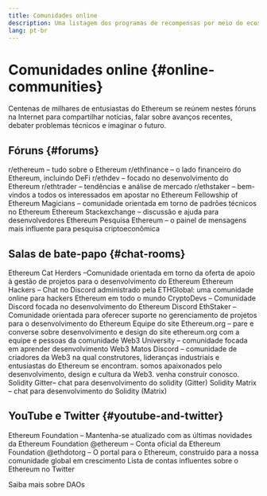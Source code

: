 ```yaml
---
title: Comunidades online
description: Uma listagem dos programas de recompensas por meio do ecossistema Ethereum.
lang: pt-br
---
```


# Comunidades online {#online-communities}

Centenas de milhares de entusiastas do Ethereum se reúnem nestes fóruns na Internet para compartilhar notícias, falar sobre avanços recentes, debater problemas técnicos e imaginar o futuro.

## Fóruns {#forums}

<SocialListItem socialIcon="reddit"><Link to="https://www.reddit.com/r/ethereum">r/ethereum</Link> – tudo sobre o Ethereum</SocialListItem>
<SocialListItem socialIcon="reddit"><Link to="https://www.reddit.com/r/ethfinance/">r/ethfinance</Link> – o lado financeiro do Ethereum, incluindo DeFi</SocialListItem>
<SocialListItem socialIcon="reddit"><Link to="https://www.reddit.com/r/ethdev/">r/ethdev</Link> – focado no desenvolvimento do Ethereum</SocialListItem>
<SocialListItem socialIcon="reddit"><Link to="https://www.reddit.com/r/ethtrader/">r/ethtrader</Link> – tendências e análise de mercado</SocialListItem>
<SocialListItem socialIcon="reddit"><Link to="https://www.reddit.com/r/ethstaker/">r/ethstaker</Link> – bem-vindos a todos os interessados em apostar no Ethereum</SocialListItem>
<SocialListItem socialIcon="webpage"><Link to="https://ethereum-magicians.org">Fellowship of Ethereum Magicians</Link> – comunidade orientada em torno de padrões técnicos no Ethereum</SocialListItem>
<SocialListItem socialIcon="stackExchange"><Link to="https://ethereum.stackexchange.com">Ethereum Stackexchange</Link> – discussão e ajuda para desenvolvedores Ethereum</SocialListItem>
<SocialListItem socialIcon="webpage"><Link to="https://ethresear.ch">Pesquisa Ethereum</Link> – o painel de mensagens mais influente para pesquisa criptoeconômica</SocialListItem>

## Salas de bate-papo {#chat-rooms}

<SocialListItem socialIcon="discord"><Link to="https://discord.com/invite/Nz6rtfJ8Cu">Ethereum Cat Herders</Link> –Comunidade orientada em torno da oferta de apoio à gestão de projetos para o desenvolvimento do Ethereum</SocialListItem>
<SocialListItem socialIcon="discord"><Link to="https://ethglobal.co/discord">Ethereum Hackers</Link> – Chat no Discord administrado pela ETHGlobal: uma comunidade online para hackers Ethereum em todo o mundo</SocialListItem>
<SocialListItem socialIcon="discord"><Link to="https://discord.gg/5W5tVb3">CryptoDevs</Link> – Comunidade Discord focada no desenvolvimento do Ethereum</SocialListItem>
<SocialListItem socialIcon="discord"><Link to="https://discord.io/ethstaker">Discord EthStaker</Link> – Comunidade orientada para oferecer suporte no gerenciamento de projetos para o desenvolvimento do Ethereum</SocialListItem>
<SocialListItem socialIcon="discord"><Link to="https://discord.gg/CetY6Y4">Equipe do site Ethereum.org</Link> – pare e converse sobre desenvolvimento e design do site ethereum.org com a equipe e pessoas da comunidade</SocialListItem>
<SocialListItem socialIcon="discord"><Link to="https://discord.gg/ZH5aXDgWEU">Web3 University</Link> – comunidade focada em aprender desenvolvimento Web3 </SocialListItem>
<SocialListItem socialIcon="discord"><Link to="https://discord.matos.club/">Matos Discord</Link> – comunidade de criadores da Web3 na qual construtores, lideranças industriais e entusiastas do Ethereum se encontram. somos apaixonados pelo desenvolvimento, design e cultura da Web3. venha construir conosco.</SocialListItem>
<SocialListItem socialIcon="webpage"><Link to="https://gitter.im/ethereum/solidity/">Solidity Gitter</Link>– chat para desenvolvimento do solidity (Gitter)</SocialListItem>
<SocialListItem socialIcon="webpage"><Link to="https://matrix.to/#/#ethereum_solidity:gitter.im">Solidity Matrix</Link> – chat para desenvolvimento do Solidity (Matrix)</SocialListItem>

## YouTube e Twitter {#youtube-and-twitter}

<SocialListItem socialIcon="youtube"><Link to="https://www.youtube.com/c/EthereumFoundation">Ethereum Foundation</Link> – Mantenha-se atualizado com as últimas novidades da Ethereum Foundation</SocialListItem>
<SocialListItem socialIcon="twitter"><Link to="https://twitter.com/ethereum">@ethereum</Link> – Conta oficial da Ethereum Foundation</SocialListItem>
<SocialListItem socialIcon="twitter"><Link to="https://twitter.com/ethdotorg">@ethdotorg</Link> – O portal para o Ethereum, construído para a nossa comunidade global em crescimento</SocialListItem>
<SocialListItem socialIcon="webpage"><Link to="https://hive.one/c/ethereum?page=1">Lista de contas influentes sobre o Ethereum no Twitter</Link></SocialListItem>

<Divider />

<Callout emoji=":classical_building:" titleKey="page-community-daos-callout-title" descriptionKey="page-community-daos-callout-description">
  <div>
    <ButtonLink to="/community/get-involved/#decentralized-autonomous-organizations-daos">
      Saiba mais sobre DAOs
    </ButtonLink>
  </div>
</Callout>
